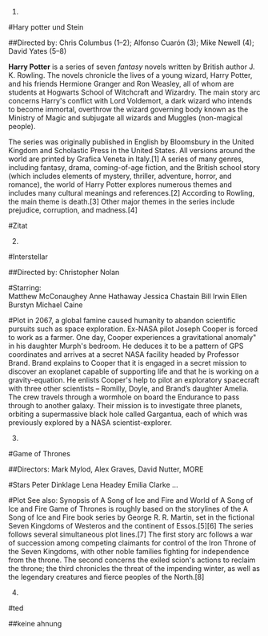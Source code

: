 1.
 #Hary potter und Stein


##Directed by: Chris Columbus (1–2); Alfonso Cuarón (3); Mike Newell (4); David Yates (5–8)


**Harry Potter** is a series of seven *fantasy* novels written by British author J. K. Rowling. The novels chronicle the lives of a young wizard, Harry Potter, and his friends Hermione Granger and Ron Weasley, all of whom are students at Hogwarts School of Witchcraft and Wizardry. The main story arc concerns Harry's conflict with Lord Voldemort, a dark wizard who intends to become immortal, overthrow the wizard governing body known as the Ministry of Magic and subjugate all wizards and Muggles (non-magical people).

The series was originally published in English by Bloomsbury in the United Kingdom and Scholastic Press in the United States. All versions around the world are printed by Grafica Veneta in Italy.[1] A series of many genres, including fantasy, drama, coming-of-age fiction, and the British school story (which includes elements of mystery, thriller, adventure, horror, and romance), the world of Harry Potter explores numerous themes and includes many cultural meanings and references.[2] According to Rowling, the main theme is death.[3] Other major themes in the series include prejudice, corruption, and madness.[4]

#Zitat

2.
 #Interstellar

##Directed by:	Christopher Nolan

#Starring:	
Matthew McConaughey
Anne Hathaway
Jessica Chastain
Bill Irwin
Ellen Burstyn
Michael Caine

#Plot
in 2067, a global famine caused humanity to abandon scientific pursuits such as space exploration. 
Ex-NASA pilot Joseph Cooper is forced to work as a farmer. One day, Cooper experiences a gravitational
 anomaly" in his daughter Murph's bedroom. He deduces it to be a pattern of GPS coordinates and arrives
 at a secret NASA facility headed by Professor Brand. Brand explains to Cooper that it is engaged in a
 secret mission to discover an exoplanet capable of supporting life and that he is working on a gravity-equation.
 He enlists Cooper's help to pilot an exploratory spacecraft with three other scientists – Romilly, Doyle, and Brand’s daughter Amelia. The crew travels through a wormhole on board the Endurance to pass through to another galaxy. Their mission is to investigate three planets, orbiting a supermassive black hole called Gargantua, each of which was previously explored by a NASA scientist-explorer.

3.
#Game of Thrones

##Directors: Mark Mylod, Alex Graves, David Nutter, MORE

#Stars
Peter Dinklage
Lena Headey
Emilia Clarke
...

#Plot
See also: Synopsis of A Song of Ice and Fire and World of A Song of Ice and Fire
Game of Thrones is roughly based on the storylines of the A Song of Ice and Fire book series by George R. R. Martin, set in the fictional Seven Kingdoms of Westeros and the continent of Essos.[5][6] The series follows several simultaneous plot lines.[7] The first story arc follows a war of succession among competing claimants for control of the Iron Throne of the Seven Kingdoms, with other noble families fighting for independence from the throne. The second concerns the exiled scion's actions to reclaim the throne; the third chronicles the threat of the impending winter, as well as the legendary creatures and fierce peoples of the North.[8]

4.
#ted

##keine ahnung

